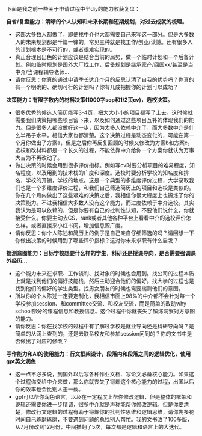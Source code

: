 下面是我之前一些关于申请过程中半diy的能力收获复盘：

**自省/复盘能力：清晰的个人认知和未来长期和短期规划，对过去成就的梳理。**
* 这部大多数人都做了，即便找中介也大都需要自己来写这一部分。但是大多数人的未来规划都是千篇一律的，常见三种就是找工作/创业/读博。还有很多人的计划根本是不可行的，或者很难实现的。
* 真正合理且出色的计划应该是结合当前的局势，做一个临时计划和一个后备计划。例如临时规划是国外大厂找工作，后备规划是继承家产/回国xx/甚至是当中介/当课程辅导老师...
* 请你反思：你真的通过申请季长达几个月的反思认清了自我的优势吗？你真的有一个明确的、确切可行的计划吗？你有几成把握你的计划可以成功？

**决策能力：有限字数内的材料决策(1000字sop和1/2页cv)，选校决策。**
* 很多优秀的候选人简历能写3-4页，把大大小小的项目都写了上去。这时候就需要我们决策把哪些项目留下来，以及如何通过这些项目互补的体现我们的能力。但是很多人都没做好这一步，因为太多人依赖中介了，而大多数中介是什么半吊子水平，相信大家也都清楚。这个决策过程是动态变化的，可能在第一个月你做出了方案a，但是之后你再反复回顾的时候又修改为方案b和方案c。选校和改材料都是一个长久的过程，不能依靠中介给你一个方案你就认为万事大吉为不再改动了。
* 做出决策的时候会用到很多评价指标。例如写cv时要分析项目的难易程度，知名程度，以及用到的技术栈的广度和深度。选校时要分析学校的知名度和排名，学校的开销，学校的地点。这是一个典型的多维度评价过程，大学录取我们也是一个多维度评价过程，和我们自己筛选简历上的项目和选校是类似的。你在几个月内做出了这些艰难的决策之后，我相信你很大程度上也锻炼了你的决策能力。不过我相信大多数人没有这个能力，而过度依赖于中介选校。其实我认为是可以依赖的，但是你要有自己的批判性认知，不要他们说什么，你就接受什么。你要主动去CS，rank或者其他各种平台上看看中介的选校评价怎么样。或者直接来小红书问，增加信息源广度。
* 请你反思：你个人陈述和简历上的例子是自己亲自仔细筛选的吗？请回想一下你做出决策的时候用到了哪些评价指标？这对你未来求职有什么启发？

**揣测意图能力：目标学校想要什么样的学生，科研还是授课导向，是否需要强调课外经历...**
* 这个能力未来在求职、工作谈判、找对象的时候也会用到。找公司的过程本质上就是找到他们的偏好技能栈，然后主动迎合他们的偏好。找大学的过程也是找到他们的偏好的学生类型。找男女朋友的时候也需要揣测他们的意图。
* 所以你的个人陈述一定要定制化，我相信市面上98%的中介都不会针对每一个学校参加session、和committee交流、和校友交流，而是简单的改动why school部分的课程信息和教授信息。这个过程中你就丧失了锻炼洞察对方意图的能力。
* 请你反思：你在找学校的过程中有了解过学校是就业导向还是科研导向吗？是简单的从网上查到的，还是去联系校友和参加session问到的？你的文书中是否做出了对应的修改？

**写作能力和AI的使用能力：行文框架设计，段落内和段落之间的逻辑优化，使用gpt英文润色**
* 这一点不必多说，到国外以后写各种作业文档、写论文必备核心能力。如果这个过程你交给中介来做，那么你就丧失了锻炼这个核心能力的过程，出国以后你的效率也会比别人差一截。
* gpt可以帮你润色语言，以及在一定程度上帮你修改逻辑，但是整体的框架和逻辑还需要你进一步精调，很多中介就是声称能帮你修改逻辑。但是你要清楚，修改行文逻辑的过程有助于锻炼你的批判性思维和逻辑思维，请你先多花时间自己琢磨琢磨，不要遇到问题的总找别人帮忙。我的文书改了100多版，从7月份改到12月份，中间推翻了5次，每次都是逻辑和语言上的大迭代。





